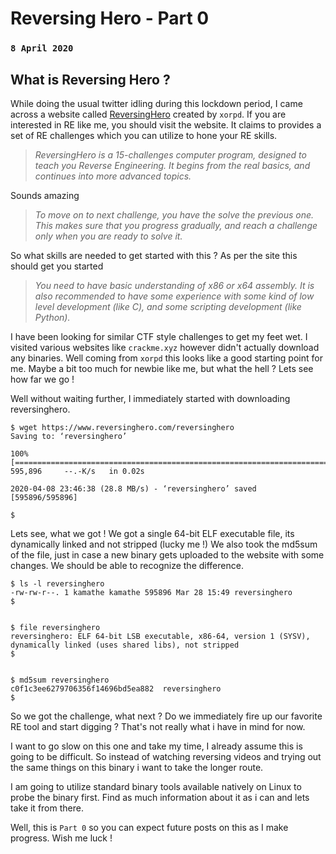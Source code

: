 # Reversing Hero - Part 0
### `8 April 2020`

## What is Reversing Hero ?

While doing the usual twitter idling during this lockdown period, I came across a website 
called [ReversingHero](https://www.reversinghero.com/) created by `xorpd`. 
If you are interested in RE like me, you should visit the website.
It claims to provides a set of RE challenges which you can utilize to hone your RE skills.




>*ReversingHero is a 15-challenges computer program, designed to teach you Reverse Engineering. 
>It begins from the real basics, and continues into more advanced topics.*




Sounds amazing




>*To move on to next challenge, you have the solve the previous one. This makes sure that you progress gradually, and reach a challenge only when you are ready to solve it.*




So what skills are needed to get started with this ? As per the site this should get you started




>*You need to have basic understanding of x86 or x64 assembly. It is also recommended to have some experience with some kind of low level development (like C), and some scripting development (like Python).*




I have been looking for similar CTF style challenges to get my feet wet.
I visited various websites like `crackme.xyz` however didn't actually download any binaries.
Well coming from `xorpd` this looks like a good starting point for me.
Maybe a bit too much for newbie like me, but what the hell ? Lets see how far we go !


Well without waiting further, I immediately started with downloading reversinghero.


```
$ wget https://www.reversinghero.com/reversinghero
Saving to: ‘reversinghero’

100%[==============================================================================================>] 595,896     --.-K/s   in 0.02s   

2020-04-08 23:46:38 (28.8 MB/s) - ‘reversinghero’ saved [595896/595896]

$ 
```


Lets see, what we got !
We got a single 64-bit ELF executable file, its dynamically linked and not stripped (lucky me !)
We also took the md5sum of the file, just in case a new binary gets uploaded to the website with some changes.
We should be able to recognize the difference.


```
$ ls -l reversinghero 
-rw-rw-r--. 1 kamathe kamathe 595896 Mar 28 15:49 reversinghero
$ 


$ file reversinghero 
reversinghero: ELF 64-bit LSB executable, x86-64, version 1 (SYSV), dynamically linked (uses shared libs), not stripped
$ 


$ md5sum reversinghero 
c0f1c3ee6279706356f14696bd5ea882  reversinghero
$ 
```


So we got the challenge, what next ?
Do we immediately fire up our favorite RE tool and start digging ?
That's not really what i have in mind for now.


I want to go slow on this one and take my time, I already assume this is going to be difficult.
So instead of watching reversing videos and trying out the same things on this binary i want to take the longer route.


I am going to utilize standard binary tools available natively on Linux to probe the binary first.
Find as much information about it as i can and lets take it from there.



Well, this is `Part 0` so you can expect future posts on this as I make progress.
Wish me luck !
